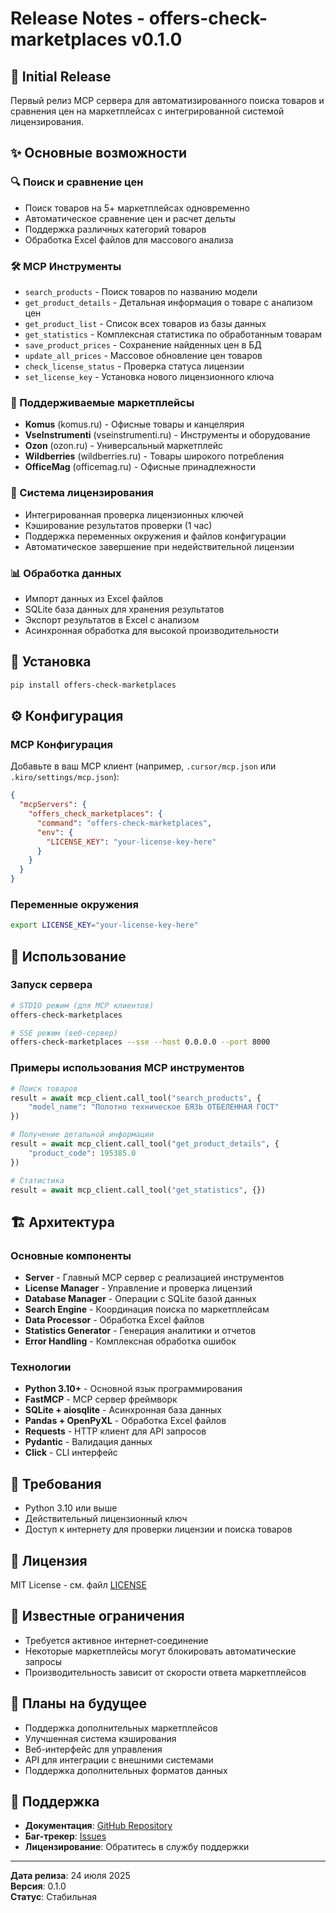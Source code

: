 # Release Notes - offers-check-marketplaces v0.1.0

## 🎉 Initial Release

Первый релиз MCP сервера для автоматизированного поиска товаров и сравнения цен на маркетплейсах с интегрированной системой лицензирования.

## ✨ Основные возможности

### 🔍 Поиск и сравнение цен

- Поиск товаров на 5+ маркетплейсах одновременно
- Автоматическое сравнение цен и расчет дельты
- Поддержка различных категорий товаров
- Обработка Excel файлов для массового анализа

### 🛠️ MCP Инструменты

- `search_products` - Поиск товаров по названию модели
- `get_product_details` - Детальная информация о товаре с анализом цен
- `get_product_list` - Список всех товаров из базы данных
- `get_statistics` - Комплексная статистика по обработанным товарам
- `save_product_prices` - Сохранение найденных цен в БД
- `update_all_prices` - Массовое обновление цен товаров
- `check_license_status` - Проверка статуса лицензии
- `set_license_key` - Установка нового лицензионного ключа

### 🏪 Поддерживаемые маркетплейсы

- **Komus** (komus.ru) - Офисные товары и канцелярия
- **VseInstrumenti** (vseinstrumenti.ru) - Инструменты и оборудование
- **Ozon** (ozon.ru) - Универсальный маркетплейс
- **Wildberries** (wildberries.ru) - Товары широкого потребления
- **OfficeMag** (officemag.ru) - Офисные принадлежности

### 🔐 Система лицензирования

- Интегрированная проверка лицензионных ключей
- Кэширование результатов проверки (1 час)
- Поддержка переменных окружения и файлов конфигурации
- Автоматическое завершение при недействительной лицензии

### 📊 Обработка данных

- Импорт данных из Excel файлов
- SQLite база данных для хранения результатов
- Экспорт результатов в Excel с анализом
- Асинхронная обработка для высокой производительности

## 🚀 Установка

```bash
pip install offers-check-marketplaces
```

## ⚙️ Конфигурация

### MCP Конфигурация

Добавьте в ваш MCP клиент (например, `.cursor/mcp.json` или `.kiro/settings/mcp.json`):

```json
{
  "mcpServers": {
    "offers_check_marketplaces": {
      "command": "offers-check-marketplaces",
      "env": {
        "LICENSE_KEY": "your-license-key-here"
      }
    }
  }
}
```

### Переменные окружения

```bash
export LICENSE_KEY="your-license-key-here"
```

## 📖 Использование

### Запуск сервера

```bash
# STDIO режим (для MCP клиентов)
offers-check-marketplaces

# SSE режим (веб-сервер)
offers-check-marketplaces --sse --host 0.0.0.0 --port 8000
```

### Примеры использования MCP инструментов

```python
# Поиск товаров
result = await mcp_client.call_tool("search_products", {
    "model_name": "Полотно техническое БЯЗЬ ОТБЕЛЕННАЯ ГОСТ"
})

# Получение детальной информации
result = await mcp_client.call_tool("get_product_details", {
    "product_code": 195385.0
})

# Статистика
result = await mcp_client.call_tool("get_statistics", {})
```

## 🏗️ Архитектура

### Основные компоненты

- **Server** - Главный MCP сервер с реализацией инструментов
- **License Manager** - Управление и проверка лицензий
- **Database Manager** - Операции с SQLite базой данных
- **Search Engine** - Координация поиска по маркетплейсам
- **Data Processor** - Обработка Excel файлов
- **Statistics Generator** - Генерация аналитики и отчетов
- **Error Handling** - Комплексная обработка ошибок

### Технологии

- **Python 3.10+** - Основной язык программирования
- **FastMCP** - MCP сервер фреймворк
- **SQLite + aiosqlite** - Асинхронная база данных
- **Pandas + OpenPyXL** - Обработка Excel файлов
- **Requests** - HTTP клиент для API запросов
- **Pydantic** - Валидация данных
- **Click** - CLI интерфейс

## 🔧 Требования

- Python 3.10 или выше
- Действительный лицензионный ключ
- Доступ к интернету для проверки лицензии и поиска товаров

## 📝 Лицензия

MIT License - см. файл [LICENSE](LICENSE)

## 🐛 Известные ограничения

- Требуется активное интернет-соединение
- Некоторые маркетплейсы могут блокировать автоматические запросы
- Производительность зависит от скорости ответа маркетплейсов

## 🔮 Планы на будущее

- Поддержка дополнительных маркетплейсов
- Улучшенная система кэширования
- Веб-интерфейс для управления
- API для интеграции с внешними системами
- Поддержка дополнительных форматов данных

## 🤝 Поддержка

- **Документация**: [GitHub Repository](https://github.com/yourusername/offers-check-marketplaces-mcp)
- **Баг-трекер**: [Issues](https://github.com/yourusername/offers-check-marketplaces-mcp/issues)
- **Лицензирование**: Обратитесь в службу поддержки

---

**Дата релиза**: 24 июля 2025  
**Версия**: 0.1.0  
**Статус**: Стабильная
